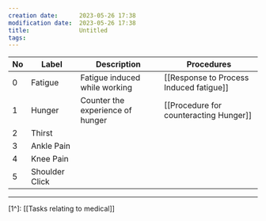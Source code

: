```yaml
---
creation date:		2023-05-26 17:38
modification date:	2023-05-26 17:38
title: 				Untitled
tags:
---
```


| No  | Label          | Description                      | Procedures                              |
| --- | -------------- | -------------------------------- | --------------------------------------- |
| 0   | Fatigue        | Fatigue induced while working    | [[Response to Process Induced fatigue]]     |  
| 1   | Hunger         | Counter the experience of hunger | [[Procedure for counteracting Hunger]]                                        |
| 2   | Thirst         |                                  |                                         |
| 3   | Ankle Pain     |                                  |                                         |
| 4   | Knee Pain      |                                  |                                         |
| 5   | Shoulder Click |                                  |                                         |

---
[1^]: [[Tasks relating to medical]]